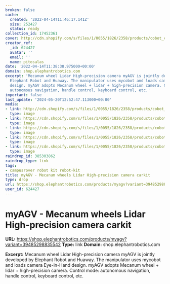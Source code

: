 ```yaml
---
broken: false
cache:
  created: '2022-04-14T11:46:17.141Z'
  size: 252427
  status: ready
collection_id: 17452361
cover: http://cdn.shopify.com/s/files/1/0055/1826/2358/products/cobot_collaborativerobot_6dofrobitcarm_6-axisrobotarmforeducation_ROSrobot_6-DoFcollaborativerobotwithaRaspberryPiprocessor_ArtificialIntelligenceKit_FlatBase_AdaptiveGripper_GShapeBa_1beb092d-221d-4802-b97e-5d87853428aa_1200x1200.png?v=1641276469
creator_ref:
  _id: 624427
  avatar: ''
  email: ''
  name: pitosalas
date: '2022-04-14T11:38:38.975000+00:00'
domain: shop.elephantrobotics.com
excerpt: 'Mecanum wheel Lidar High-precision camera myAGV is jointly developed by
  Elephant Robot and Huaway. The manipulator uses mycobot and loads camera Eye-in-Hand
  design. myAGV adopts Mecanum wheel + lidar + high-precision camera. Control mode:
  autonomous navigation, handle control, keyboard control, etc.'
important: false
last_update: '2024-05-20T12:52:47.113000+00:00'
media:
- link: http://cdn.shopify.com/s/files/1/0055/1826/2358/products/cobot_collaborativerobot_6dofrobitcarm_6-axisrobotarmforeducation_ROSrobot_6-DoFcollaborativerobotwithaRaspberryPiprocessor_ArtificialIntelligenceKit_FlatBase_AdaptiveGripper_GShapeBa_1beb092d-221d-4802-b97e-5d87853428aa_1200x1200.png?v=1641276469
  type: image
- link: https://cdn.shopify.com/s/files/1/0055/1826/2358/products/cobot_collaborativerobot_6dofrobitcarm_6-axisrobotarmforeducation_ROSrobot_6-DoFcollaborativerobotwithaRaspberryPiprocessor_ArtificialIntelligenceKit_FlatBase_AdaptiveGripper_GShapeBa_1beb092d-221d-4802-b97e-5d87853428aa_1000x.png?v=1641276469
  type: image
- link: https://cdn.shopify.com/s/files/1/0055/1826/2358/products/cobot_collaborativerobot_6dofrobitcarm_6-axisrobotarmforeducation_ROSrobot_6-DoFcollaborativerobotwithaRaspberryPiprocessor_ArtificialIntelligenceKit_FlatBase_AdaptiveGripper_GShapeBa_1beb092d-221d-4802-b97e-5d87853428aa_1800x1800.png?v=1641276469
  type: image
- link: https://cdn.shopify.com/s/files/1/0055/1826/2358/products/cobot_collaborativerobot_6dofrobitcarm_6-axisrobotarmforeducation_ROSrobot_6-DoFcollaborativerobotwithaRaspberryPiprocessor_ArtificialIntelligenceKit_FlatBase_AdaptiveGripper_GShapeBa_c91a13ea-d39a-49cc-8dd6-4e8ed72368a7_1000x.png?v=1641276495
  type: image
- link: https://cdn.shopify.com/s/files/1/0055/1826/2358/products/cobot_collaborativerobot_6dofrobitcarm_6-axisrobotarmforeducation_ROSrobot_6-DoFcollaborativerobotwithaRaspberryPiprocessor_ArtificialIntelligenceKit_FlatBase_AdaptiveGripper_GShapeBa_c91a13ea-d39a-49cc-8dd6-4e8ed72368a7_1800x1800.png?v=1641276495
  type: image
raindrop_id: 385303862
raindrop_type: link
tags:
- campusrover robot kit robot-kit
title: myAGV - Mecanum wheels Lidar High-precision camera carkit
type: drop
url: https://shop.elephantrobotics.com/products/myagv?variant=39485298835542
user_id: 624427
---
```


# myAGV - Mecanum wheels Lidar High-precision camera carkit

**URL:** https://shop.elephantrobotics.com/products/myagv?variant=39485298835542
**Type:** link
**Domain:** shop.elephantrobotics.com

**Excerpt:** Mecanum wheel Lidar High-precision camera myAGV is jointly developed by Elephant Robot and Huaway. The manipulator uses mycobot and loads camera Eye-in-Hand design. myAGV adopts Mecanum wheel + lidar + high-precision camera. Control mode: autonomous navigation, handle control, keyboard control, etc.
